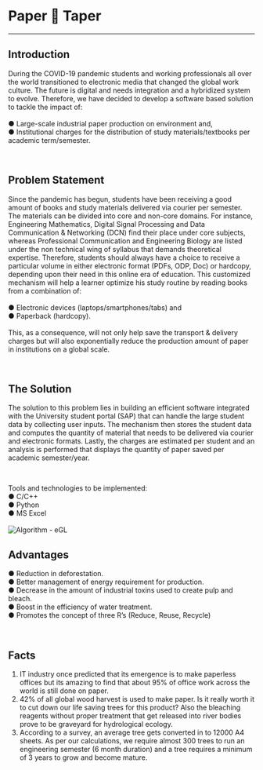 # Paper 📃 Taper
---
## Introduction

During the COVID-19 pandemic students and working professionals all over the world transitioned to electronic media that changed the global work culture. The future is digital and needs integration and a hybridized system to evolve. Therefore, we have decided to develop a software based solution to tackle the impact of: <br /> <br />
● Large-scale industrial paper production on environment and, <br />
● Institutional charges for the distribution of study materials/textbooks per <br />
academic term/semester.

<br />

## Problem Statement

Since the pandemic has begun, students have been receiving a good amount of books and study materials delivered via
courier per semester. The materials can be divided into core and non-core domains. For instance, Engineering Mathematics, Digital Signal Processing and Data Communication & Networking (DCN) find their place under core subjects, whereas Professional Communication and Engineering Biology are listed under the non technical wing of syllabus that demands theoretical expertise. Therefore, students should always have a choice to receive a particular volume in either electronic format (PDFs, ODP, Doc) or hardcopy, depending upon their need in this online era of education. This customized mechanism will help a learner optimize his study routine by reading books from a combination of: <br /> <br />
● Electronic devices (laptops/smartphones/tabs) and <br />
● Paperback (hardcopy). <br /> <br />
This, as a consequence, will not only help save the transport & delivery charges but will also exponentially reduce the production amount of paper in institutions on a global scale.

<br />

## The Solution

The solution to this problem lies in building an efficient software integrated with the University student portal (SAP) that can handle the large student data by collecting user inputs. The mechanism then stores the student data and computes the quantity of material that needs to be delivered via courier and electronic formats. Lastly, the charges are estimated per student and an analysis is performed that displays the quantity of paper saved per academic semester/year.

<br />

Tools and technologies to be implemented: <br />
● C/C++ <br />
● Python <br />
● MS Excel <br />  <br /> 
![Algorithm - eGL](https://user-images.githubusercontent.com/80598737/139715190-e3263fb3-a4e9-4852-a3ad-7d14bf4a3f67.png)

## Advantages

● Reduction in deforestation. <br />
● Better management of energy requirement for production. <br />
● Decrease in the amount of industrial toxins used to create
pulp and bleach. <br />
● Boost in the efficiency of water treatment. <br />
● Promotes the concept of three R’s (Reduce, Reuse, Recycle) <br />

<br />

## Facts

1. IT industry once predicted that its emergence is to make paperless offices but its amazing to find that about 95% of office work across the world is still done on paper. <br />
2. 42% of all global wood harvest is used to make paper. Is it really worth it to cut down our life saving trees for this product? Also the bleaching reagents without proper treatment that get released into river bodies prove to be graveyard for hydrological ecology. <br /> 
3. According to a survey, an average tree gets converted in to 12000 A4 sheets. As per our calculations, we require almost 300 trees to run an engineering semester (6 month duration) and a tree requires a minimum of 3 years to grow and become mature.
